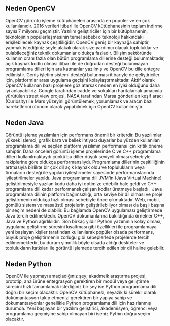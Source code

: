 **Neden OpenCV**
-----------------

OpenCV görüntü işleme kütüphaneleri arasında en popüler ve en çok kullanılanıdır. 2016 verileri itibari ile OpenCV kütüphanesinin toplam indirme sayısı 7 milyonu geçmiştir. Yazılım geliştiriciler için bir kütüphanenin, teknolojinin popülerleşmesinin temel sebebi o teknoloji hakkındaki erişilebilecek kaynak çeşitliliğidir. OpenCV geniş bir kaynağa sahiptir, yapmak istediğiniz şeyle alakalı olarak size yardımcı olacak topluluklar ve bulabileceğiniz teknik dokumanlar oldukça fazladır. Bilişim sektöründe kullanım oranı fazla olan bütün programlama dillerine desteği bulunmaktadır, açık kaynak kodlu olması itibari ile de doğrudan desteği bulunmayan programlama dilleri için ara katmanlar yazılmış ve OpenCV bu dile entegre edilmiştir. Geniş işletim sistemi desteği bulunması itibariyle de geliştiriciler için, platformlar arası uygulama geçişini kolaylaştırmaktadır. Aktif olarak OpenCV kullanan bazı projelere göz atarsak neden en iyisi olduğunu daha iyi anlayabiliriz. Google tarafından cadde ve sokakları haritalamak amacıyla yürütülen street view projesi, NASA tarafından Marsa gönderilen keşif aracı (Curiosity) ile Mars yüzeyini görüntülemek, yorumlamak ve aracın bazı hareketlerini otonom olarak yapabilmek için OpenCV kullanılmıştır.

**Neden Java**
---------------

Görüntü işleme yazılımları için performans önemli bir kriterdir. Bu yazılımlar yüksek işlemci, grafik kartı ve bellek ihtiyacı duyarlar bu yüzden kullanılan programlama dili ve seçilen platform yazılımın performansı için kritik öneme sahiptir. Daha önceleri görüntü işleme projelerinde C ve C++ programlama dilleri kullanılmaktaydı çünkü bu diller düşük seviyeli olması sebebiyle rakiplerine göre oldukça performanslıydı. Programlama dillerinin çeşitliliğinin artmasıyla birlikte bir çok dil açık kaynak oldu ve toplulukların veya firmaların desteği ile yapılan iyileştirmeler sayesinde performanslarında iyileştirilmeler yapıldı. Java programlama dili JVM’in (Java Virtual Machine) geliştirilmesiyle yazılan kodu daha iyi optimize edebilir hale geldi ve C++ programlama dili kadar performanslı çalışan kodlar üretmeye başladı.  Java programlama dilinin platform bağımsızlığı, orta seviye bir dil olması ve proje geliştirmenin oldukça hızlı olması sebebiyle önce çıkmaktadır. Web, mobil, gömülü sistem ve masaüstü projelerin geliştirilebiliyor olması da başlı başına bir seçim nedeni de olabilir. Bu bağlamda OpenCV uygulaması geliştirmede Java tercih edilmektedir. OpenCV dokumanlarına bakıldığında örnekler C++, Java ve Python ağırlıklıdır.  Son birkaç yıldır Python yazımının kolay olması, uygulama geliştirme süresini kısaltması gibi özellikleri ile programlamaya yeni başlayan kişiler tarafından kullanılarak popüler olsada performans, büyük proje gelişltirmenin zorluğu gibi sebeplerlede projelerde tercih edilmemektedir, bu durum şimdilik böyle olsada aldığı deskteler ve toplulukların katkıları ile görüntü işlemede tercih edilen bir dil haline gelebilir.

**Neden Python**
---------------

OpenCV ile yapmayı amaçladığınız şey; akadmeik araştırma projesi, prototip, ana ürüne entegrasyon gerektiren bir modül veya geliştirme sürecini hızlı tamamlamak istediğiniz bir şey ise Python programlama dili doğru bir seçim olacaktır. OpenCV kütüphanesi, neyazik ki sürekli olarak dokümantasyon takip etmenizi gerektiren bir yapıya sahip ve dokumantasyonlar genellikle Python programlama dili için hazırlanmış durumda. Yeni başlayan bir yazılım geliştirici, akademisyen, öğrenci veya programlama geçmişine sahip olmayan biri iseniz Pythın doğru seçim olacaktır.